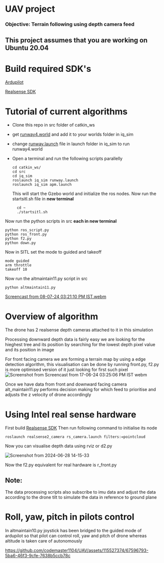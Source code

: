 # UAV project
### Objective: Terrain following using depth camera feed
## This project assumes that you are working on Ubuntu 20.04

# Build required SDK's
[Ardupilot](https://docs.google.com/document/d/1ihAxgX1y3yRMqRnX1yWfk9WDaxZt8JmtFyEddi13SWw/edit)

[Realsense SDK](https://www.mouser.com/applications/getting-started-with-realsense-d455/)

# Tutorial of current algorithms
+ Clone this repo in src folder of catkin_ws
+ get [runway4.world](https://drive.google.com/file/d/1wEHAJMRoC_oQrESQtgkyWg47hVZCOi0y/view?usp=sharing) and add it to your worlds folder in iq_sim
+ change [runway.launch](https://drive.google.com/file/d/1GZMbl0JDaDLkVXpZpK9obQmARWhDPD52/view?usp=sharing) file in launch folder in iq_sim to run runway4.world
+ Open a terminal and run the following scripts parallelly   

  

      cd catkin_ws/
      cd src
      cd iq_sim
      roslaunch iq_sim runway.launch
      roslaunch iq_sim apm.launch
        
    This will start the Gzebo world and initialize the ros nodes.
    Now run the startsitl.sh file in **new terminal**

		cd ~
        ./startsitl.sh
Now run the python scripts in src **each in new terminal**

    python ros_script.py
    python ros_front.py
    python f2.py
    python down.py


Now in SITL set the mode to guided and takeoff

    mode guided
    arm throttle
    takeoff 10

Now run the altmaintain11.py script in src

    python altmaintain11.py


    
[Screencast from 08-07-24 03:21:10 PM IST.webm](https://github.com/codemaster1104/UAV/assets/115527374/7340066e-d0f3-4b90-83c0-3dbc77585eac)


# Overview of algorithm
The drone has 2 realsense depth cameras attached to it in this simulation

Processing downward depth data is fairly easy we are looking for the hieghest tree and its position by searching for the lowest depth pixel value and its position in image

For front facing camera we are forming a terrain map by using a edge detection algorithm, this visualisation can be done by running front.py, f2.py is more optimised version of it just looking for first such pixel
![Screenshot from Screencast from 17-06-24 03:25:06 PM IST webm](https://github.com/codemaster1104/UAV/assets/115527374/cb831b4e-7631-4bda-91c0-c376d4c5a3de)

Once we have data from front and downward facing camera alt_maintain11.py performs decision making for which feed to prioritise and adjusts the z velocity of drone accordingly

# Using Intel real sense hardware

First build [Realsense SDK](https://www.mouser.com/applications/getting-started-with-realsense-d455/)
Then run following command to initialise its node

    roslaunch realsense2_camera rs_camera.launch filters:=pointcloud
    
Now you can visualise depth data using  rviz or d2.py

![Screenshot from 2024-06-28 14-15-33](https://github.com/codemaster1104/UAV/assets/115527374/1f188de1-9f4e-40df-9005-3d6f2650f6e8)

Now the f2.py equivalent for real hardware is r_front.py

## Note:
The data processing scripts also subscribe to imu data and adjust the data according to the drone tilt to simulate the data in reference to ground plane

# Roll, yaw, pitch in pilots control

In altmaintain10.py joystick has been bridged to the guided mode of ardupilot so that pilot can control roll, yaw and pitch of drone whereas altitude is taken care of autonomously



https://github.com/codemaster1104/UAV/assets/115527374/67596793-5ba6-46f3-9cfe-7638b5ccb78c

